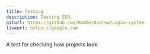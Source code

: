 ```yaml
---
title: Testing
description: Testing SEO.
giturl: https://github.com/HamDerAndrew/Login-system
liveurl: https://google.com
---
```


A test for checking how projects look.